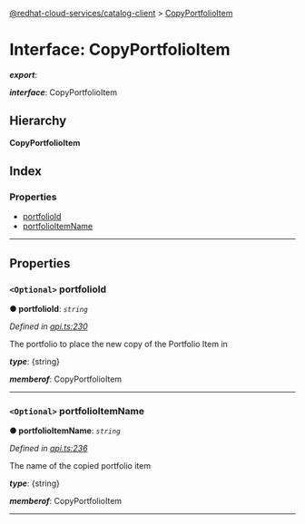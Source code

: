 [@redhat-cloud-services/catalog-client](../README.md) > [CopyPortfolioItem](../interfaces/copyportfolioitem.md)

# Interface: CopyPortfolioItem

*__export__*: 

*__interface__*: CopyPortfolioItem

## Hierarchy

**CopyPortfolioItem**

## Index

### Properties

* [portfolioId](copyportfolioitem.md#portfolioid)
* [portfolioItemName](copyportfolioitem.md#portfolioitemname)

---

## Properties

<a id="portfolioid"></a>

### `<Optional>` portfolioId

**● portfolioId**: *`string`*

*Defined in [api.ts:230](https://github.com/karelhala/javascript-clients/blob/master/packages/catalog/api.ts#L230)*

The portfolio to place the new copy of the Portfolio Item in

*__type__*: {string}

*__memberof__*: CopyPortfolioItem

___
<a id="portfolioitemname"></a>

### `<Optional>` portfolioItemName

**● portfolioItemName**: *`string`*

*Defined in [api.ts:236](https://github.com/karelhala/javascript-clients/blob/master/packages/catalog/api.ts#L236)*

The name of the copied portfolio item

*__type__*: {string}

*__memberof__*: CopyPortfolioItem

___

